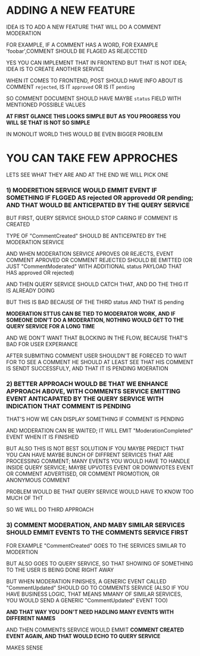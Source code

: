 # ADDING A NEW FEATURE

IDEA IS TO ADD A NEW FEATURE THAT WILL DO A COMMENT MODERATION

FOR EXAMPLE, IF A COMMENT HAS A WORD, FOR EXAMPLE 'foobar',COMMENT SHOULD BE FLAGED AS REJECCTED

YES YOU CAN IMPLEMENT THAT IN FRONTEND BUT THAT IS NOT IDEA; IDEA IS TO CREATE ANOTHER SERVICE

WHEN IT COMES TO FRONTEND, POST SHOULD HAVE INFO ABOUT IS COMMENT `rejected`, IS IT `approved` OR IS IT `pending`

SO COMMENT DOCUMENT SHOULD HAVE MAYBE `status` FIELD WITH MENTIONED POSSIBLE VALUES

**AT FIRST GLANCE THIS LOOKS SIMPLE BUT AS YOU PROGRESS YOU WILL SE THAT IS NOT SO SIMPLE**

IN MONOLIT WORLD THIS WOULD BE EVEN BIGGER PROBLEM

# YOU CAN TAKE FEW APPROCHES

LETS SEE WHAT THEY ARE AND AT THE END WE WILL PICK ONE

### 1) MODERETION SERVICE WOULD EMMIT EVENT IF SOMETHING IF FLGGED AS rejected OR approvedd OR pending; AND THAT WOULD BE ANTICEPATED BY THE QUERY SERVICE

BUT FIRST, QUERY SERVICE SHOULD STOP CARING IF COMMENT IS CREATED

TYPE OF "CommentCreated" SHOULD BE ANTICEPATED BY THE MODERATION SERVICE

AND WHEN MODERATION SERVICE APROVES OR REJECTS, EVENT COMMENT APROVED OR COMMENT REJECTED SHOULD BE EMITTED (OR JUST "CommentModerated" WITH ADDITIONAL status PAYLOAD THAT HAS approved OR rejected)

AND THEN QUERY SERVICE SHOULD CATCH THAT, AND DO THE THIG IT IS ALREADY DOING

BUT THIS IS BAD BECAUSE OF THE THIRD status AND THAT IS pending

**MODERATION STTUS CAN BE TIED TO MODERATOR WORK, AND IF SOMEONE DIDN'T DO A MODERATION, NOTHING WOULD GET TO THE QUERY SERVICE FOR A LONG TIME**

AND WE DON'T WANT THAT BLOCKING IN THE FLOW, BECAUSE THAT'S BAD FOR USER EXPERIANCE

AFTER SUBMITING COMMENT USER SHOULDN'T BE FORECED TO WAIT FOR TO SEE A COMMENT HE SHOULD AT LEAST SEE THAT HIS COMMENT IS SENDT SUCCESSFULY, AND THAT IT IS PENDING MOERATION

### 2) BETTER APPROACH WOULD BE THAT WE ENHANCE APPROACH ABOVE, WITH COMMENTS SERVICE EMITTING EVENT ANTICAPATED BY THE QUERY SERVICE WITH INDICATION THAT COMMENT IS PENDING

THAT'S HOW WE CAN DISPLAY SOMETHING IF COMMENT IS PENDING

AND MODERATION CAN BE WAITED; IT WILL EMIT "ModerationCompleted" EVENT WHEN IT IS FINISHED

BUT ALSO THIS IS NOT BEST SOLUTION IF YOU MAYBE PREDICT THAT YOU CAN HAVE MAYBE BUNCH OF DIFFRENT SERVICES THAT ARE PROCESSING COMMENT; MANY EVENTS YOU WOULD HAVE TO HANDLE INSIDE QUERY SERVICE; MAYBE UPVOTES EVENT OR DOWNVOTES EVENT OR COMMENT ADVERTISED, OR COMMENT PROMOTION, OR ANONYMOUS COMMENT

PROBLEM WOULD BE THAT QUERY SERVICE WOULD HAVE TO KNOW TOO MUCH OF THT

SO WE WILL DO THIRD APPROACH

### 3) COMMENT MODERATION, AND MABY SIMILAR SERVICES SHOULD EMMIT EVENTS TO THE COMMENTS SERVICE FIRST

FOR EXAMPLE "CommentCreated" GOES TO THE SERVICES SIMILAR TO MODERTION

BUT ALSO GOES TO QUERY SERVICE, SO THAT SHOWING OF SOMETHING TO THE USER IS BEING DONE RIGHT AWAY

BUT WHEN MODERATION FINISHES, A GENERIC EVENT CALLED "CommentUpdated" SHOULD GO TO COMMENTS SERVICE (ALSO IF YOU HAVE BUSINESS LOGIC, THAT MEANS MMANY OF SIMILAR SERVICES, YOU WOULD SEND A GENERIC "CommentUpdated" EVENT TOO)

**AND THAT WAY YOU DON'T NEED HADLING MANY EVENTS WITH DIFFERENT NAMES**

AND THEN COMMENTS SERVICE WOULD EMMIT **COMMENT CREATED EVENT AGAIN, AND THAT WOULD ECHO TO QUERY SERVICE**

MAKES SENSE
